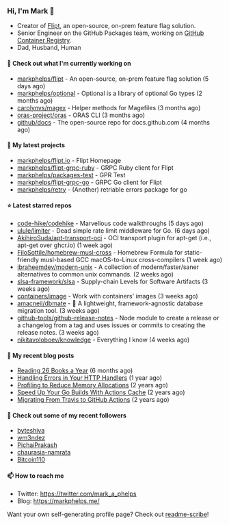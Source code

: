 ### Hi, I'm Mark 👋

* Creator of [Flipt](https://github.com/markphelps/flipt), an open-source, on-prem feature flag solution.
* Senior Engineer on the GitHub Packages team, working on [GitHub Container Registry](https://github.blog/2020-09-01-introducing-github-container-registry/).
* Dad, Husband, Human

#### 👷 Check out what I'm currently working on

- [markphelps/flipt](https://github.com/markphelps/flipt) - An open-source, on-prem feature flag solution (5 days ago)
- [markphelps/optional](https://github.com/markphelps/optional) - Optional is a library of optional Go types (2 months ago)
- [carolynvs/magex](https://github.com/carolynvs/magex) - Helper methods for Magefiles (3 months ago)
- [oras-project/oras](https://github.com/oras-project/oras) - ORAS CLI (3 months ago)
- [github/docs](https://github.com/github/docs) - The open-source repo for docs.github.com (4 months ago)

#### 🌱 My latest projects

- [markphelps/flipt.io](https://github.com/markphelps/flipt.io) - Flipt Homepage
- [markphelps/flipt-grpc-ruby](https://github.com/markphelps/flipt-grpc-ruby) - GRPC Ruby client for Flipt
- [markphelps/packages-test](https://github.com/markphelps/packages-test) - GPR Test
- [markphelps/flipt-grpc-go](https://github.com/markphelps/flipt-grpc-go) - GRPC Go client for Flipt
- [markphelps/retry](https://github.com/markphelps/retry) - (Another) retriable errors package for go

#### ⭐️ Latest starred repos

- [code-hike/codehike](https://github.com/code-hike/codehike) - Marvellous code walkthroughs (5 days ago)
- [ulule/limiter](https://github.com/ulule/limiter) - Dead simple rate limit middleware for Go. (6 days ago)
- [AkihiroSuda/apt-transport-oci](https://github.com/AkihiroSuda/apt-transport-oci) - OCI transport plugin for apt-get (i.e., apt-get over ghcr.io) (1 week ago)
- [FiloSottile/homebrew-musl-cross](https://github.com/FiloSottile/homebrew-musl-cross) - Homebrew Formula for static-friendly musl-based GCC macOS-to-Linux cross-compilers (1 week ago)
- [ibraheemdev/modern-unix](https://github.com/ibraheemdev/modern-unix) - A collection of modern/faster/saner alternatives to common unix commands. (2 weeks ago)
- [slsa-framework/slsa](https://github.com/slsa-framework/slsa) - Supply-chain Levels for Software Artifacts (3 weeks ago)
- [containers/image](https://github.com/containers/image) - Work with containers&#39; images (3 weeks ago)
- [amacneil/dbmate](https://github.com/amacneil/dbmate) - :rocket: A lightweight, framework-agnostic database migration tool. (3 weeks ago)
- [github-tools/github-release-notes](https://github.com/github-tools/github-release-notes) - Node module to create a release or a changelog from a tag and uses issues or commits to creating the release notes. (3 weeks ago)
- [nikitavoloboev/knowledge](https://github.com/nikitavoloboev/knowledge) - Everything I know (4 weeks ago)

#### 📜 My recent blog posts

- [Reading 26 Books a Year](https://markphelps.me/2020/12/reading-26-books-a-year/) (6 months ago)
- [Handling Errors in Your HTTP Handlers](https://markphelps.me/2020/04/handling-errors-in-your-http-handlers/) (1 year ago)
- [Profiling to Reduce Memory Allocations](https://markphelps.me/2019/11/profiling-to-reduce-memory-allocations/) (2 years ago)
- [Speed Up Your Go Builds With Actions Cache](https://markphelps.me/2019/11/speed-up-your-go-builds-with-actions-cache/) (2 years ago)
- [Migrating From Travis to GitHub Actions](https://markphelps.me/2019/09/migrating-from-travis-to-github-actions/) (2 years ago)

#### 👯 Check out some of my recent followers

- [byteshiva](https://github.com/byteshiva)
- [wm3ndez](https://github.com/wm3ndez)
- [PichaiPrakash](https://github.com/PichaiPrakash)
- [chaurasia-namrata](https://github.com/chaurasia-namrata)
- [Bitcoin110](https://github.com/Bitcoin110)

#### 📫 How to reach me

- Twitter: https://twitter.com/mark_a_phelps
- Blog: https://markphelps.me/

Want your own self-generating profile page? Check out [readme-scribe](https://github.com/muesli/readme-scribe)!
